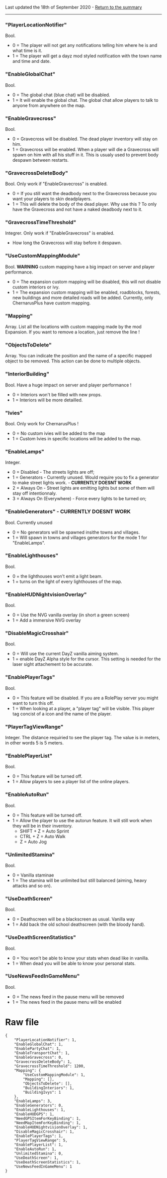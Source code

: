 Last updated the 18th of September 2020 - [Return to the summary](https://github.com/salutesh/DayZ-Expansion-Scripts/wiki/%5BServer-Hosting%5D-Server-settings/)

***

### "PlayerLocationNotifier"
Bool.
- 0 = The player will not get any notifications telling him where he is and what time is it.
- 1 = The player will get a dayz mod styled notification with the town name and time and date.

### "EnableGlobalChat"
Bool.
- 0 = The global chat (blue chat) will be disabled.
- 1 = It will enable the global chat. The global chat allow players to talk to anyone from anywhere on the map.

### "EnableGravecross"
Bool.
- 0 = Gravecross will be disabled. The dead player inventory will stay on him.
- 1 = Gravecross will be enabled. When a player will die a Gravecross will spawn on him with all his stuff in it. This is usualy used to prevent body despawn between restarts.

### "GravecrossDeleteBody"
Bool. Only work if "EnableGravecross" is enabled.
- 0 = If you still want the deadbody next to the Gravecross because you want your players to skin deadplayers.
- 1 = This will delete the body of the dead player. Why use this ? To only have the Gravecross and not have a naked deadbody next to it.

### "GravecrossTimeThreshold"
Integrer. Only work if "EnableGravecross" is enabled.
- How long the Gravecross will stay before it despawn.

### "UseCustomMappingModule"
Bool. **WARNING** custom mapping have a big impact on server and player performance.
- 0 = The expansion custom mapping will be disabled, this will not disable custom interiors or ivy.
- 1 = The expansion custom mapping will be enabled, roadblocks, forests, new buildings and more detailed roads will be added. Currently, only ChernarusPlus have custom mapping.

### "Mapping"
Array. List all the locations with custom mapping made by the mod Expansion. If you want to remove a location, just remove the line !

### "ObjectsToDelete"
Array. You can indicate the position and the name of a specific mapped object to be removed. This action can be done to multiple objects.

### "InteriorBuilding"
Bool. Have a huge impact on server and player performance !
- 0 = Interiors won't be filled with new props.
- 1 = Interiors will be more detailled.

### "Ivies"
Bool. Only work for ChernarusPlus !
- 0 = No custom ivies will be added to the map
- 1 = Custom Ivies in specific locations will be added to the map.

### "EnableLamps"
Integer.
- 0 = Disabled - The streets lights are off;
- 1 = Generators - Currently unused. Would require you to fix a generator to make street lights work. - **CURRENTLY DOESNT WORK**
- 2 = Always On - Street lights are emitting lights but some of them will stay off intentionnaly.
- 3 = Always On (Everywhere) - Force every lights to be turned on;

### "EnableGenerators" - **CURRENTLY DOESNT WORK**
Bool. Currently unused 
- 0 = No generators will be spawned insithe towns and villages.
- 1 = Will spawn in towns and villages generators for the mode 1 for "EnableLamps".

### "EnableLighthouses"
Bool.
- 0 = the lighthouses won't emit a light beam.
- 1 = turns on the light of every lighthouses of the map.

### "EnableHUDNightvisionOverlay"
Bool.
- 0 = Use the NVG vanilla overlay (in short a green screen)
- 1 = Add a immersive NVG overlay

### "DisableMagicCrosshair"
Bool. 
- 0 = Will use the current DayZ vanilla aiming system.
- 1 = enable DayZ Alpha style for the cursor. This setting is needed for the laser sight attachement to be accurate.

### "EnablePlayerTags"
Bool.
- 0 = This feature will be disabled. If you are a RolePlay server you might want to turn this off.
- 1 = When looking at a player, a "player tag" will be visible. This player tag concist of a icon and the name of the player.

### "PlayerTagViewRange"
Integer. The distance requiried to see the player tag. The value is in meters, in other words 5 is 5 meters.

### "EnablePlayerList"
Bool.
- 0 = This feature will be turned off.
- 1 = Allow players to see a player list of the online players.

### "EnableAutoRun"
Bool.
- 0 = This feature will be turned off.
- 1 = Allow the player to use the autorun feature. It will still work when they will be in their inventory.
  - SHIFT + Z = Auto Sprint
  - CTRL + Z = Auto Walk
  - Z = Auto Jog

### "UnlimitedStamina"
Bool.
- 0 = Vanilla staminae
- 1 = The stamina will be unlimited but still balanced (aiming, heavy attacks and so on).

### "UseDeathScreen"
Bool.
- 0 = Deathscreen will be a blackscreen as usual. Vanilla way
- 1 = Add back the old school deathscreen (with the bloody hand).

### "UseDeathScreenStatistics"
Bool.
- 0 = You won't be able to know your stats when dead like in vanilla.
- 1 = When dead you will be able to know your personal stats.

### "UseNewsFeedInGameMenu"
Bool.
- 0 = The news feed in the pause menu will be removed
- 1 = The news feed in the pause menu will be enabled

# Raw file

    {
        "PlayerLocationNotifier": 1,
        "EnableGlobalChat": 1,
        "EnablePartyChat": 1,
        "EnableTransportChat": 1,
        "EnableGravecross": 0,
        "GravecrossDeleteBody": 1,
        "GravecrossTimeThreshold": 1200,
        "Mapping": {
            "UseCustomMappingModule": 1,
            "Mapping": [],
            "ObjectsToDelete": [],
            "BuildingInteriors": 1,
            "BuildingIvys": 1
        },
        "EnableLamps": 3,
        "EnableGenerators": 0,
        "EnableLighthouses": 1,
        "EnableHUDGPS": 1,
        "NeedGPSItemForKeyBinding": 1,
        "NeedMapItemForKeyBinding": 1,
        "EnableHUDNightvisionOverlay": 1,
        "DisableMagicCrosshair": 1,
        "EnablePlayerTags": 1,
        "PlayerTagViewRange": 5,
        "EnablePlayerList": 1,
        "EnableAutoRun": 1,
        "UnlimitedStamina": 0,
        "UseDeathScreen": 1,
        "UseDeathScreenStatistics": 1,
        "UseNewsFeedInGameMenu": 1
    }